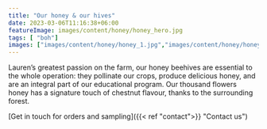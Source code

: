 ```yaml
---
title: "Our honey & our hives"
date: 2023-03-06T11:16:38+06:00
featureImage: images/content/honey/honey_hero.jpg
tags: [ "boh"]
images: ["images/content/honey/honey_1.jpg","images/content/honey/honey_2.jpg","images/content/honey/honey_3.jpg"]
---
```

Lauren’s greatest passion on the farm, our honey beehives are essential to the whole operation: they pollinate our crops, produce delicious honey, and are an integral part of our educational program. Our thousand flowers honey has a signature touch of chestnut flavour, thanks to the surrounding forest. 

[Get in touch for orders and sampling]({{< ref "contact">}} "Contact us")
